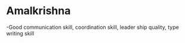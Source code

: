 # Amalkrishna
-Good communication skill, coordination skill, leader ship quality, type writing skill
